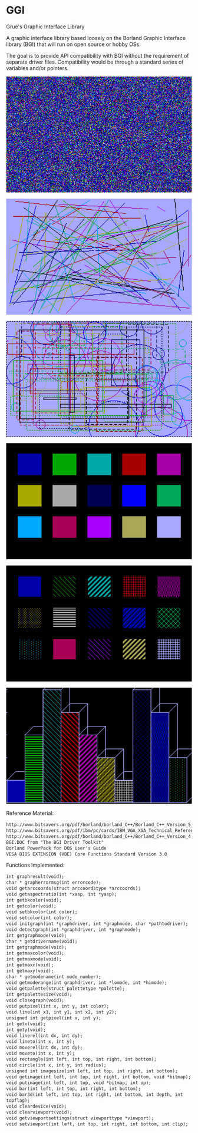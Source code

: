 # GGI
Grue's Graphic Interface Library

A graphic interface library based loosely on the Borland Graphic Interface library (BGI)
that will run on open source or hobby OSs.

The goal is to provide API compatibility with BGI without the requirement of separate
driver files.  Compatibility would be through a standard series of variables and/or pointers.

![We have pixels](resources/screenshots/VirtualBox_MMURTL_GUI_04_01_2021_16_04_19.png)

![We have lines](resources/screenshots/VirtualBox_MMURTL_GUI_05_01_2021_17_04_50.png)

![Circles Rectangles and Linestyles](resources/screenshots/VirtualBox_MMURTL_GUI_09_01_2021_15_58_14.png)

![Bars and Solids](resources/screenshots/VirtualBox_MMURTL_GUI_12_01_2021_19_39_11.png)

![Bars and Fillstyles](resources/screenshots/VirtualBox_MMURTL_GUI_12_01_2021_19_48_01.png)

![3DBars and Fillstyles](resources/screenshots/VirtualBox_MMURTL_GUI_12_01_2021_21_16_38.png)

Reference Material:

	http://www.bitsavers.org/pdf/borland/borland_C++/Borland_C++_Version_5_Programmers_Guide_1997.pdf
	http://www.bitsavers.org/pdf/ibm/pc/cards/IBM_VGA_XGA_Technical_Reference_Manual_May92.pdf
	http://www.bitsavers.org/pdf/borland/borland_C++/Borland_C++_Version_4.0_DOS_Reference_Oct93.pdf
	BGI.DOC from "The BGI Driver Toolkit"
	Borland PowerPack for DOS User's Guide
	VESA BIOS EXTENSION (VBE) Core Functions Standard Version 3.0


Functions Implemented:

	int graphresult(void);
	char * grapherrormsg(int errorcode);
	void getarccoords(struct arccoordstype *arccoords);
	void getaspectratio(int *xasp, int *yasp);
	int getbkcolor(void);
	int getcolor(void);
	void setbkcolor(int color);
	void setcolor(int color);
	void initgraph(int *graphdriver, int *graphmode, char *pathtodriver);
	void detectgraph(int *graphdriver, int *graphmode);
	int getgraphmode(void);
	char * getdrivername(void);
	int getgraphmode(void);
	int getmaxcolor(void);
	int getmaxmode(void);
	int getmaxx(void);
	int getmaxy(void);
	char * getmodename(int mode_number);
	void getmoderange(int graphdriver, int *lomode, int *himode);
	void getpalette(struct palettetype *palette);
	int getpalettesize(void);
	void closegraph(void);
	void putpixel(int x, int y, int color);
	void line(int x1, int y1, int x2, int y2);
	unsigned int getpixel(int x, int y);
	int getx(void);
	int gety(void);
	void linerel(int dx, int dy);
	void lineto(int x, int y);
	void moverel(int dx, int dy);
	void moveto(int x, int y);
	void rectangle(int left, int top, int right, int bottom);
	void circle(int x, int y, int radius);
	unsigned int imagesize(int left, int top, int right, int bottom);
	void getimage(int left, int top, int right, int bottom, void *bitmap);
	void putimage(int left, int top, void *bitmap, int op);
	void bar(int left, int top, int right, int bottom);
	void bar3d(int left, int top, int right, int bottom, int depth, int topflag);
	void cleardevice(void);
	void clearviewport(void);
	void getviewportsettings(struct viewporttype *viewport);
	void setviewport(int left, int top, int right, int bottom, int clip);

